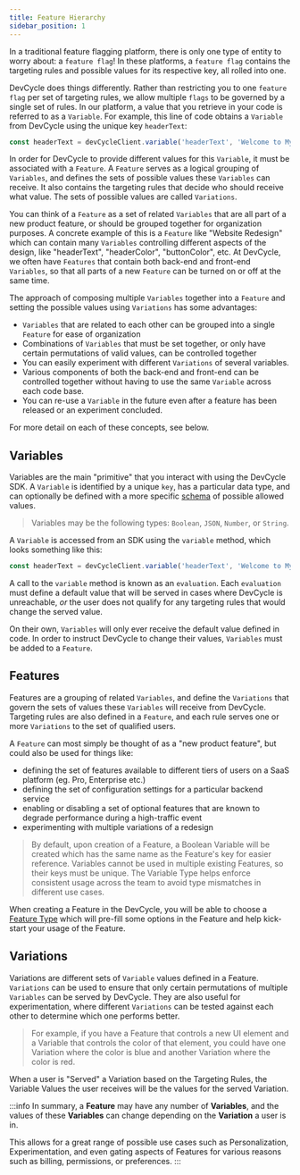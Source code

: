 ```yaml
---
title: Feature Hierarchy
sidebar_position: 1
---
```

In a traditional feature flagging platform, there is only one type of entity to worry about: a `feature flag`! In these 
platforms, a `feature flag` contains the targeting rules and possible values for its respective key, all rolled into one.

DevCycle does things differently. Rather than restricting you to one `feature flag` per set of targeting rules, we allow
multiple `flags` to be governed by a single set of rules. In our platform, a value that you retrieve in your code is
referred to as a `Variable`. For example, this line of code obtains a `Variable` from DevCycle using the unique key `headerText`:
```typescript
const headerText = devCycleClient.variable('headerText', 'Welcome to My Website!')
```

In order for DevCycle to provide different values for this `Variable`, it must be associated with a `Feature`. A `Feature`
serves as a logical grouping of `Variables`, and defines the sets of possible values these `Variables` can receive.
It also contains the targeting rules that decide who should receive what value. The sets of possible values are called 
`Variations`. 

You can think of a `Feature` as a set of related `Variables` that are all part of a new product feature, or should be 
grouped together for organization purposes. A concrete example of this is a `Feature` like "Website Redesign" which
can contain many `Variables` controlling different aspects of the design, like "headerText", "headerColor", "buttonColor", etc.
At DevCycle, we often have `Features` that contain both back-end and front-end `Variables`, so that all parts of a new `Feature`
can be turned on or off at the same time.

The approach of composing multiple `Variables` together into a `Feature` and setting the possible values
using `Variations` has some advantages:

- `Variables` that are related to each other can be grouped into a single `Feature` for ease of organization
- Combinations of `Variables` that must be set together, or only have certain permutations of valid values, can be controlled
together
- You can easily experiment with different `Variations` of several variables. 
- Various components of both the back-end and front-end can be controlled together without having to use the same `Variable`
across each code base.
- You can re-use a `Variable` in the future even after a feature has been released or an experiment concluded.

For more detail on each of these concepts, see below.

## Variables

Variables are the main "primitive" that you interact with using the DevCycle SDK. A `Variable` is identified by a unique
`key`, has a particular data type, and can optionally be defined with a 
more specific [schema](/extras/advanced-variables/variable-schemas) of possible allowed values.

> Variables may be the following types: `Boolean`, `JSON`, `Number`, or `String`.

A `Variable` is accessed from an SDK using the `variable` method, which looks something like this:
```typescript
const headerText = devCycleClient.variable('headerText', 'Welcome to My Website!')
```

A call to the `variable` method is known as an `evaluation`. Each `evaluation` must define a default value that will be
served in cases where DevCycle is unreachable, _or_ the user does not qualify for any targeting rules that would
change the served value.

On their own, `Variables` will only ever receive the default value defined in code. In order to instruct DevCycle to 
change their values, `Variables` must be added to a `Feature`.

## Features 

Features are a grouping of related `Variables`, and define the `Variations` that govern the sets of values these
`Variables` will receive from DevCycle. Targeting rules are also defined in a `Feature`, and each rule serves one or more
`Variations` to the set of qualified users.

A `Feature` can most simply be thought of as a "new product feature", but could also be used for things like:

- defining the set of features available to different tiers of users on a SaaS platform (eg. Pro, Enterprise etc.)
- defining the set of configuration settings for a particular backend service
- enabling or disabling a set of optional features that are known to degrade performance during a high-traffic event
- experimenting with multiple variations of a redesign

> By default, upon creation of a Feature, a Boolean Variable will be created which has the same name as the Feature's key for easier reference. Variables cannot be used in multiple existing Features, so their keys must be unique. The Variable Type helps enforce consistent usage across the team to avoid type mismatches in different use cases.

When creating a Feature in the DevCycle, you will be able to choose a [Feature Type](/introduction/core-concepts/feature-types) which will pre-fill some options in the Feature and help kick-start your usage of the Feature. 


## Variations 

Variations are different sets of `Variable` values defined in a Feature. `Variations` can be used to ensure that only 
certain permutations of multiple `Variables` can be served by DevCycle. They are also useful for experimentation, where
different `Variations` can be tested against each other to determine which one performs better.

> For example, if you have a Feature that controls a new UI element and a Variable that controls the color of that element, you could have one Variation where the color is blue and another Variation where the color is red.

When a user is "Served" a Variation based on the Targeting Rules, the Variable Values the user receives will be the values for the served Variation.

:::info
In summary, a **Feature** may have any number of **Variables**, and the values of these **Variables** can change depending on the **Variation** a user is in. 

This allows for a great range of possible use cases such as Personalization, Experimentation, and even gating aspects of Features for various reasons such as billing, permissions, or preferences.
:::
